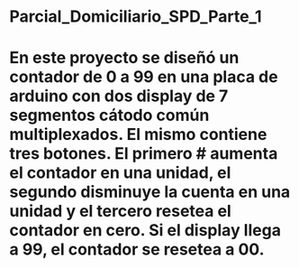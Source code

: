 # Parcial_Domiciliario_SPD_Parte_1

# En este proyecto se diseñó un contador de 0 a 99 en una placa de arduino con dos display de 7 segmentos cátodo común multiplexados. El mismo contiene tres botones. El primero # aumenta el contador en una unidad, el segundo disminuye la cuenta en una unidad y el tercero resetea el contador en cero. Si el display llega a 99, el contador se resetea a 00.
